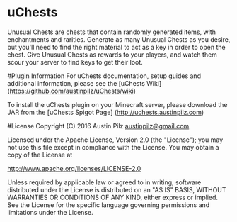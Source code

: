 # uChests
Unusual Chests are chests that contain randomly generated items, with enchantments and rarities. Generate as many Unusual Chests as you desire, but you'll need to find the right material to act as a key in order to open the chest. Give Unusual Chests as rewards to your players, and watch them scour your server to find keys to get their loot.

#Plugin Information
For uChests documentation, setup guides and additional information, please see the [uChests Wiki] (https://github.com/austinpilz/uChests/wiki)

To install the uChests plugin on your Minecraft server, please download the JAR from the [uChests Spigot Page] (http://uchests.austinpilz.com)

#License
Copyright (C) 2016 Austin Pilz austinpilz@gmail.com

Licensed under the Apache License, Version 2.0 (the "License"); you may not use this file except in compliance with the License. You may obtain a copy of the License at

http://www.apache.org/licenses/LICENSE-2.0

Unless required by applicable law or agreed to in writing, software distributed under the License is distributed on an "AS IS" BASIS, WITHOUT WARRANTIES OR CONDITIONS OF ANY KIND, either express or implied. See the License for the specific language governing permissions and limitations under the License.

